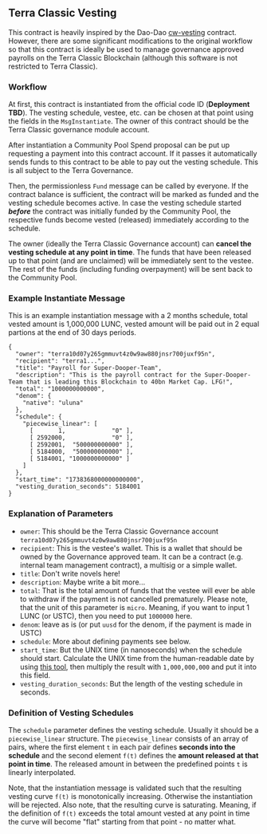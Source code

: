 ## Terra Classic Vesting

This contract is heavily inspired by the Dao-Dao [cw-vesting](https://github.com/DA0-DA0/dao-contracts/tree/development/contracts/external/cw-vesting) contract. However, there are some significant modifications to the original workflow so that this contract is ideally be used to manage governance approved payrolls on the Terra Classic Blockchain (although this software is not restricted to Terra Classic).

### Workflow

At first, this contract is instantiated from the official code ID (**Deployment TBD**). The vesting schedule, vestee, etc. can be chosen at that point using the fields in the `MsgInstantiate`. The owner of this contract should be the Terra Classic governance module account.

After instantiation a Community Pool Spend proposal can be put up requesting a payment into this contract account. If it passes it automatically sends funds to this contract to be able to pay out the vesting schedule. This is all subject to the Terra Governance.

Then, the permissionless `Fund` message can be called by everyone. If the contract balance is sufficient, the contract will be marked as funded and the vesting schedule becomes active. In case the vesting schedule started ***before*** the contract was initially funded by the Community Pool, the respective funds become vested (released) immediately according to the schedule.

The owner (ideally the Terra Classic Governance account) can **cancel the vesting schedule at any point in time**. The funds that have been released up to that point (and are unclaimed) will be immediately sent to the vestee. The rest of the funds (including funding overpayment) will be sent back to the Community Pool.

### Example Instantiate Message

This is an example instantiation message with a 2 months schedule, total vested amount is 1,000,000 LUNC, vested amount will be paid out in 2 equal partions at the end of 30 days periods.

```
{
  "owner": "terra10d07y265gmmuvt4z0w9aw880jnsr700juxf95n",
  "recipient": "terra1...",
  "title": "Payroll for Super-Dooper-Team",
  "description": "This is the payroll contract for the Super-Dooper-Team that is leading this Blockchain to 40bn Market Cap. LFG!",
  "total": "1000000000000",
  "denom": {
    "native": "uluna"
  },
  "schedule": {
    "piecewise_linear": [
      [       1,             "0" ],
      [ 2592000,             "0" ],
      [ 2592001,  "500000000000" ],
      [ 5184000,  "500000000000" ],
      [ 5184001, "1000000000000" ]
    ]
  },
  "start_time": "1738368000000000000",
  "vesting_duration_seconds": 5184001
}
```

### Explanation of Parameters

- `owner`: This should be the Terra Classic Governance account `terra10d07y265gmmuvt4z0w9aw880jnsr700juxf95n`
- `recipient`: This is the vestee's wallet. This is a wallet that should be owned by the Governance approved team. It can be a contract (e.g. internal team management contract), a multisig or a simple wallet.
- `title`: Don't write novels here!
- `description`: Maybe write a bit more...
- `total`: That is the total amount of funds that the vestee will ever be able to withdraw if the payment is not cancelled prematurely. Please note, that the unit of this parameter is `micro`. Meaning, if you want to input 1 LUNC (or USTC), then you need to put `1000000` here.
- `denom`: leave as is (or put `uusd` for the denom, if the payment is made in USTC)
- `schedule`: More about defining payments see below.
- `start_time`: But the UNIX time (in nanoseconds) when the schedule should start. Calculate the UNIX time from the human-readable date by using [this tool](https://www.unixtimestamp.com/), then multiply the result with `1,000,000,000` and put it into this field.
- `vesting_duration_seconds`: But the length of the vesting schedule in seconds.

### Definition of Vesting Schedules

The `schedule` parameter defines the vesting schedule. Usually it should be a `piecewise_linear` structure. The `piecewise_linear` consists of an array of pairs, where the first element `t` in each pair defines **seconds into the schedule** and the second element `f(t)` defines the **amount released at that point in time**. The released amount in between the predefined points `t` is linearly interpolated.

Note, that the instantiation message is validated such that the resulting vesting curve `f(t)` is monotonically increasing. Otherwise the instantiation will be rejected. Also note, that the resulting curve is saturating. Meaning, if the definition of `f(t)` exceeds the total amount vested at any point in time the curve will become "flat" starting from that point - no matter what.
